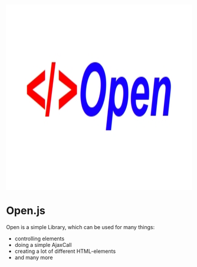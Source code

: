 
<img style="width: 1280px; height: 500px;" src="https://github.com/mattes2008/Open/blob/master/storage/template.jpg" align="center">

# Open.js

Open is a simple Library, which can be used for many things:

- controlling elements
- doing a simple AjaxCall
- creating a lot of different HTML-elements
- and many more
